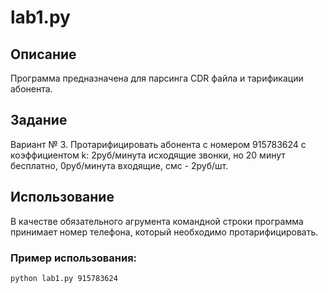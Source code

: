 # lab1.py
## Описание
Программа предназначена для парсинга CDR файла и тарификации абонента.

## Задание
Вариант № 3. Протарифицировать абонента с номером 915783624 с коэффициентом k: 2руб/минута исходящие звонки, но 20 минут бесплатно, 0руб/минута входящие, смс - 2руб/шт.

## Использование
В качестве обязательного агрумента командной строки программа принимает номер телефона, который необходимо протарифицировать.

### Пример использования:
`python lab1.py 915783624`